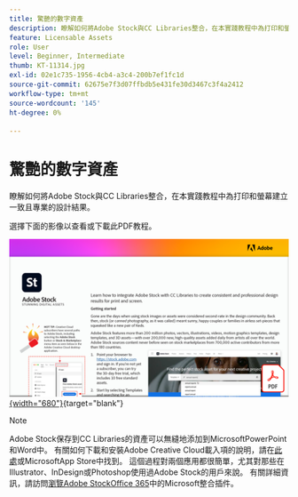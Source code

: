 ```yaml
---
title: 驚艷的數字資產
description: 瞭解如何將Adobe Stock與CC Libraries整合，在本實踐教程中為打印和螢幕建立一致且專業的設計結果
feature: Licensable Assets
role: User
level: Beginner, Intermediate
thumb: KT-11314.jpg
exl-id: 02e1c735-1956-4cb4-a3c4-200b7ef1fc1d
source-git-commit: 62675e7f3d07ffbdb5e431fe30d3467c3f4a2412
workflow-type: tm+mt
source-wordcount: '145'
ht-degree: 0%

---
```


# 驚艷的數字資產

瞭解如何將Adobe Stock與CC Libraries整合，在本實踐教程中為打印和螢幕建立一致且專業的設計結果。

選擇下面的影像以查看或下載此PDF教程。

[![教程的首頁影像](assets/Stunningdigitalassets.png){width="680"}](assets/Stunning-Digital-Assets.pdf){target="blank"}

>[!NOTE]
>
>Adobe Stock保存到CC Libraries的資產可以無縫地添加到MicrosoftPowerPoint和Word中。 有關如何下載和安裝Adobe Creative Cloud載入項的說明，請在[此處](https://helpx.adobe.com/creative-cloud/help/libraries-addin-microsoft-office.html)或MicrosoftApp Store中找到。 這個過程對兩個應用都很簡單，尤其對那些在Illustrator、InDesign或Photoshop使用過Adobe Stock的用戶來說。 有關詳細資訊，請訪問[瀏覽Adobe StockOffice 365](https://helpx.adobe.com/stock/help/microsoft-office-plug-ins.html)中的Microsoft整合插件。
